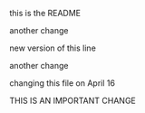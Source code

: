 this is the README

another change

new version of this line

another change

changing this file on April 16

THIS IS AN IMPORTANT CHANGE